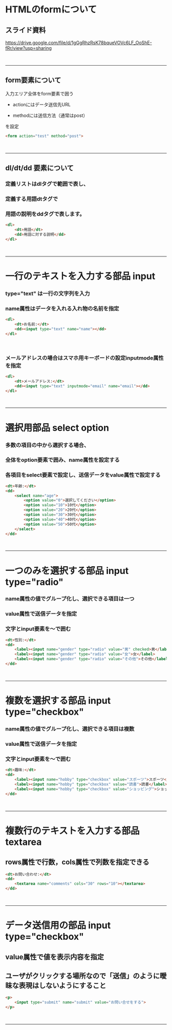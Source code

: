 # HTMLのformについて

## スライド資料

https://drive.google.com/file/d/1gGgRhzRsK78bqueVOVc6LF_OoShE-fRr/view?usp=sharing

<br>

---

## form要素について
入力エリア全体をform要素で囲う

- actionにはデータ送信先URL

- methodには送信方法（通常はpost）

を設定

```html
<form action="test" method="post">
```
<br>

---

## dl/dt/dd 要素について
### 定義リストはdlタグで範囲で表し、
### 定義する用語dtタグで
### 用語の説明をddタグで表します。

```html
<dl>
	<dt>用語</dt>
	<dd>用語に対する説明</dd>
</dl>
```
<br>

---

# 一行のテキストを入力する部品 input
### type="text" は一行の文字列を入力
### name属性はデータを入れる入れ物の名前を指定 
```html
<dl>
    <dt>お名前:</dt>
    <dd><input type="text" name="name"></dd>
</dl>
```
<br>

### メールアドレスの場合はスマホ用キーボードの設定inputmode属性を指定 
```html
<dl>
	<dt>メールアドレス:</dt>
	<dd><input type="text" inputmode="email" name="email"></dd>
</dl>
```
<br>


---

# 選択用部品 select option
### 多数の項目の中から選択する場合、
### 全体をoption要素で囲み、name属性を設定する
### 各項目をselect要素で設定し、送信データをvalue属性で設定する

```html
<dt>年齢:</dt>
<dd>
    <select name="age">
        <option value="0">選択してください</option>
        <option value="10">10代</option>
        <option value="20">20代</option>
        <option value="30">30代</option>
        <option value="40">40代</option>
        <option value="50">50代</option>
    </select>
</dd>
```
<br>

---

# 一つのみを選択する部品 input type="radio"
### name属性の値でグループ化し、選択できる項目は一つ
### value属性で送信データを指定
### 文字とinput要素を<label>～</label>で囲む

```html
<dt>性別:</dt>
<dd>
	<label><input name="gender" type="radio" value="男" checked>男</label>
	<label><input name="gender" type="radio" value="女">女</label>
	<label><input name="gender" type="radio" value="その他">その他</label>
</dd>
```
<br>

---

# 複数を選択する部品 input type="checkbox"
### name属性の値でグループ化し、選択できる項目は複数
### value属性で送信データを指定
### 文字とinput要素を<label>～</label>で囲む

```html
<dt>趣味:</dt>
<dd>
	<label><input name="hobby" type="checkbox" value="スポーツ">スポーツ</label>
	<label><input name="hobby" type="checkbox" value="読書">読書</label>
	<label><input name="hobby" type="checkbox" value="ショッピング">ショッピング</label>
</dd>
```
<br>

---

# 複数行のテキストを入力する部品 textarea
## rows属性で行数，cols属性で列数を指定できる

```html
<dt>お問い合わせ:</dt>
<dd>
	<textarea name="comments" cols="30" rows="10"></textarea>
</dd>
```
<br>

---

# データ送信用の部品 input type="checkbox"
## value属性で値を表示内容を指定
## ユーザがクリックする場所なので「送信」のように曖昧な表現はしないようにすること


```html
<p>
	<input type="submit" name="submit" value="お問い合せをする">
</p>
```
<br>

---





